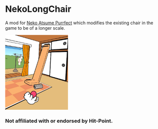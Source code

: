 # NekoLongChair
 A mod for [Neko Atsume Purrfect](https://www.meta.com/en-gb/experiences/8401739766534648/?utm_medium=yt&utm_source=social&utm_campaign=1-aw-nekoatsumepurrfectkittycollector-20231214&utm_content=3&utm_term=quest) which modifies the existing chair in the game to be of a longer scale.

<img src="https://raw.githubusercontent.com/developer9998/NekoLongChair/main/jp.co.hit_point.vneko-20231223-162001.jpg" width=40% height=auto>

### **Not affiliated with or endorsed by Hit-Point.**
